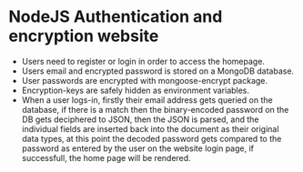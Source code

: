 # NodeJS Authentication and encryption website

* Users need to register or login in order to access the homepage.
* Users email and encrypted password is stored on a MongoDB database.
* User passwords are encrypted with mongoose-encrypt package.
* Encryption-keys are safely hidden as environment variables.
* When a user logs-in, firstly their email address gets queried on the database, if there is a match then the binary-encoded password on the DB gets deciphered to JSON, then the JSON is parsed, and the individual fields are inserted back into the document as their original data types, at this point the decoded password gets compared to the password as entered by the user on the website login page, if successfull, the home page will be rendered.

